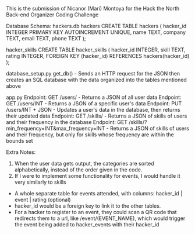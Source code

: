 This is the submission of Nicanor (Mari) Montoya for the Hack the North Back-end Organizer Coding Challenge

Database Schema: hackers.db
hackers
CREATE TABLE hackers (
    hacker_id INTEGER PRIMARY KEY AUTOINCREMENT UNIQUE,
    name TEXT,
    company TEXT,
    email TEXT,
    phone TEXT
);

hacker_skills
CREATE TABLE hacker_skills (
    hacker_id INTEGER,
    skill TEXT,
    rating INTEGER,
    FOREIGN KEY (hacker_id) REFERENCES hackers(hacker_id)
);

database_setup.py
  get_db()
    - Sends an HTTP request for the JSON then creates an SQL database with the data organized into the
      tables mentioned above

app.py
  Endpoint: GET /users/
    - Returns a JSON of all user data
  Endpoint: GET /users/INT
    - Returns a JSON of a specific user's data
  Endpoint: PUT /users/INT + JSON
    - Updates a user's data in the database, then returns their updated data
  Endpoint: GET /skills/
    - Returns a JSON of skills of users and their frequency in the database
  Endpoint: GET /skills/?min_frequency=INT&max_frequency=INT
    - Returns a JSON of skills of users and their frequency, but only for skills whose frequency are within the bounds set
  
Extra Notes:
1. When the user data gets output, the categories are sorted alphabetically, instead of the order given in the code.
2. If I were to implement some functionality for events, I would handle it very similarly to skills
- A whole separate table for events attended, with columns: hacker_id | event | rating (optional)
- hacker_id would be a foreign key to link it to the other tables.
- For a hacker to register to an event, they could scan a QR code that redirects them to a url, like /event/(EVENT_NAME),
  which would trigger the event being added to hacker_events with their hacker_id
